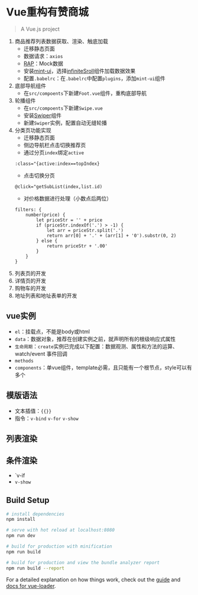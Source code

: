 # Vue重构有赞商城
> A Vue.js project

1. 商品推荐列表数据获取、渲染、触底加载
    - 迁移静态页面
    - 数据请求：`axios`
    - [RAP](http://rapapi.org/org/index.do)：Mock数据
    - 安装[mint-ui](http://mint-ui.github.io/#!/zh-cn)，选择[infiniteSroll](http://mint-ui.github.io/docs/#/en2/infinite-scroll)组件加载数据效果
    - 配置`.babelrc`：在`.babelrc`中配置`plugins`，添加`mint-ui`组件
2. 底部导航组件
    - 在`src/compoents`下新建`Foot.vue`组件，重构底部导航
3. 轮播组件
    - 在`src/compoents`下新建`Swipe.vue`
    - 安装[Swiper](http://idangero.us/swiper/demos/)组件
    - 新建`Swiper`实例，配置自动无缝轮播
4. 分类页功能实现
    -   迁移静态页面
    -   侧边导航栏点击切换推荐页
    -   通过分页`index`绑定`active`
    ```
    :class="{active:index==topIndex}
    ```
    - 点击切换分页
    ```
    @click="getSubList(index,list.id)
    ```
    - 对价格数据进行处理（小数点后两位）
    ```
    filters: {
        number(price) {
            let priceStr = '' + price
            if (priceStr.indexOf('.') > -1) {
                let arr = priceStr.split('.')
                return arr[0] + '.' + (arr[1] + '0').substr(0, 2)
            } else {
                return priceStr + '.00'
            }
        }
    }
    ```
5. 列表页的开发
6. 详情页的开发
7. 购物车的开发
8. 地址列表和地址表单的开发

## vue实例
- `el`：挂载点，不能是body或html
- `data`：数据对象，推荐在创建实例之前，就声明所有的根级响应式属性
- `生命周期`：`create`实例已完成以下配置：数据观测、属性和方法的运算、watch/event 事件回调
- `methods`
- `components`：单vue组件，template必需，且只能有一个根节点，style可以有多个
## 模版语法
- 文本插值：`{{}}`
- 指令：`v-bind` `v-for` `v-show`
## 列表渲染
## 条件渲染
- `v-if
- `v-show`
## Build Setup

``` bash
# install dependencies
npm install

# serve with hot reload at localhost:8080
npm run dev

# build for production with minification
npm run build

# build for production and view the bundle analyzer report
npm run build --report
```

For a detailed explanation on how things work, check out the [guide](http://vuejs-templates.github.io/webpack/) and [docs for vue-loader](http://vuejs.github.io/vue-loader).

